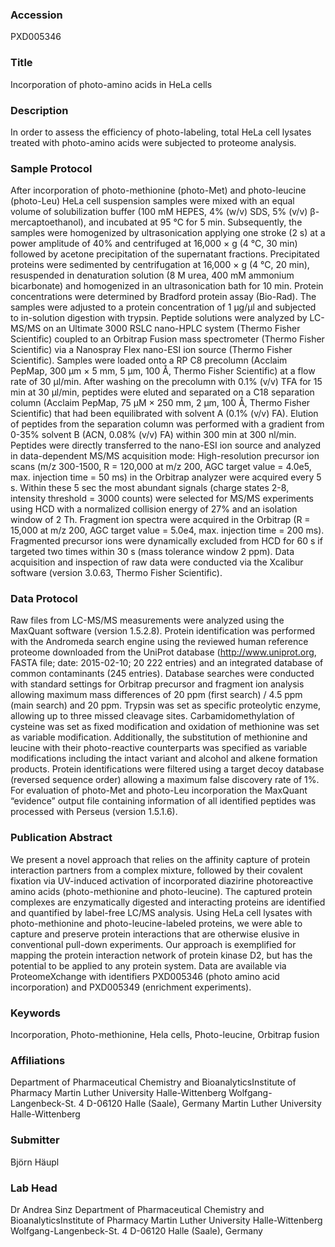 ### Accession
PXD005346

### Title
Incorporation of photo-amino acids in HeLa cells

### Description
In order to assess the efficiency of photo-labeling, total HeLa cell lysates treated with photo-amino acids were subjected to proteome analysis.

### Sample Protocol
After incorporation of photo-methionine (photo-Met) and photo-leucine (photo-Leu) HeLa cell suspension samples were mixed with an equal volume of solubilization buffer (100 mM HEPES, 4% (w/v) SDS, 5% (v/v) β-mercaptoethanol), and incubated at 95 °C for 5 min. Subsequently, the samples were homogenized by ultrasonication applying one stroke (2 s) at a power amplitude of 40% and centrifuged at 16,000 × g (4 °C, 30 min) followed by acetone precipitation of the supernatant fractions. Precipitated proteins were sedimented by centrifugation at 16,000 × g (4 °C, 20 min), resuspended in denaturation solution (8 M urea, 400 mM ammonium bicarbonate) and homogenized in an ultrasonication bath for 10 min. Protein concentrations were determined by Bradford protein assay (Bio-Rad). The samples were adjusted to a protein concentration of 1 µg/µl and subjected to in-solution digestion with trypsin. Peptide solutions were analyzed by LC-MS/MS on an Ultimate 3000 RSLC nano-HPLC system (Thermo Fisher Scientific) coupled to an Orbitrap Fusion mass spectrometer (Thermo Fisher Scientific) via a Nanospray Flex nano-ESI ion source (Thermo Fisher Scientific). Samples were loaded onto a RP C8 precolumn (Acclaim PepMap, 300 μm × 5 mm, 5 μm, 100 Å, Thermo Fisher Scientific) at a flow rate of 30 µl/min. After washing on the precolumn with 0.1% (v/v) TFA for 15 min at 30 µl/min, peptides were eluted and separated on a C18 separation column (Acclaim PepMap, 75 μM × 250 mm, 2 μm, 100 Å, Thermo Fisher Scientific) that had been equilibrated with solvent A (0.1% (v/v) FA). Elution of peptides from the separation column was performed with a gradient from 0-35% solvent B (ACN, 0.08% (v/v) FA) within 300 min at 300 nl/min. Peptides were directly transferred to the nano-ESI ion source and analyzed in data-dependent MS/MS acquisition mode: High-resolution precursor ion scans (m/z 300-1500, R = 120,000 at m/z 200, AGC target value = 4.0e5, max. injection time = 50 ms) in the Orbitrap analyzer were acquired every 5 s. Within these 5 sec the most abundant signals (charge states 2-8, intensity threshold = 3000 counts) were selected for MS/MS experiments using HCD with a normalized collision energy of 27% and an isolation window of 2 Th. Fragment ion spectra were acquired in the Orbitrap (R = 15,000 at m/z 200, AGC target value = 5.0e4, max. injection time = 200 ms). Fragmented precursor ions were dynamically excluded from HCD for 60 s if targeted two times within 30 s (mass tolerance window 2 ppm). Data acquisition and inspection of raw data were conducted via the Xcalibur software (version 3.0.63, Thermo Fisher Scientific).

### Data Protocol
Raw files from LC-MS/MS measurements were analyzed using the MaxQuant software (version 1.5.2.8). Protein identification was performed with the Andromeda search engine using the reviewed human reference proteome downloaded from the UniProt database (http://www.uniprot.org, FASTA file; date: 2015-02-10; 20 222 entries) and an integrated database of common contaminants (245 entries). Database searches were conducted with standard settings for Orbitrap precursor and fragment ion analysis allowing maximum mass differences of 20 ppm (first search) / 4.5 ppm (main search) and 20 ppm. Trypsin was set as specific proteolytic enzyme, allowing up to three missed cleavage sites. Carbamidomethylation of cysteine was set as fixed modification and oxidation of methionine was set as variable modification. Additionally, the substitution of methionine and leucine with their photo-reactive counterparts was specified as variable modifications including the intact variant and alcohol and alkene formation products. Protein identifications were filtered using a target decoy database (reversed sequence order) allowing a maximum false discovery rate of 1%.  For evaluation of photo-Met and photo-Leu incorporation the MaxQuant “evidence” output file containing information of all identified peptides was processed with Perseus (version 1.5.1.6).

### Publication Abstract
We present a novel approach that relies on the affinity capture of protein interaction partners from a complex mixture, followed by their covalent fixation via UV-induced activation of incorporated diazirine photoreactive amino acids (photo-methionine and photo-leucine). The captured protein complexes are enzymatically digested and interacting proteins are identified and quantified by label-free LC/MS analysis. Using HeLa cell lysates with photo-methionine and photo-leucine-labeled proteins, we were able to capture and preserve protein interactions that are otherwise elusive in conventional pull-down experiments. Our approach is exemplified for mapping the protein interaction network of protein kinase D2, but has the potential to be applied to any protein system. Data are available via ProteomeXchange with identifiers PXD005346 (photo amino acid incorporation) and PXD005349 (enrichment experiments).

### Keywords
Incorporation, Photo-methionine, Hela cells, Photo-leucine, Orbitrap fusion

### Affiliations
Department of Pharmaceutical Chemistry and BioanalyticsInstitute of Pharmacy Martin Luther University Halle-Wittenberg Wolfgang-Langenbeck-St. 4 D-06120 Halle (Saale), Germany
Martin Luther University Halle-Wittenberg

### Submitter
Björn Häupl

### Lab Head
Dr Andrea Sinz
Department of Pharmaceutical Chemistry and BioanalyticsInstitute of Pharmacy Martin Luther University Halle-Wittenberg Wolfgang-Langenbeck-St. 4 D-06120 Halle (Saale), Germany


